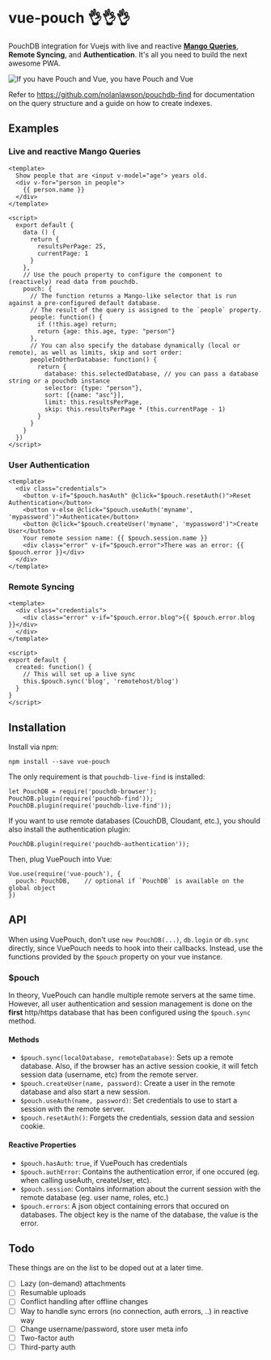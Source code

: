 # vue-pouch 👌👌👌

PouchDB integration for Vuejs with live and reactive **[Mango Queries](http://docs.couchdb.org/en/2.0.0/api/database/find.html)**, **Remote Syncing**, and **Authentication**. It's all you need to build the next awesome PWA.

![If you have Pouch and Vue, you have Pouch and Vue](https://github.com/QurateInc/vue-pouch/blob/master/vue-pouch.png)

Refer to https://github.com/nolanlawson/pouchdb-find for documentation on the query structure and a guide on how to create indexes.

## Examples

### Live and reactive Mango Queries

```vue
<template>
  Show people that are <input v-model="age"> years old.
  <div v-for="person in people">
    {{ person.name }}
  </div>
</template>

<script>
  export default {
    data () {
      return {
        resultsPerPage: 25,
        currentPage: 1
      }
    },
    // Use the pouch property to configure the component to (reactively) read data from pouchdb.
    pouch: {
      // The function returns a Mango-like selector that is run against a pre-configured default database.
      // The result of the query is assigned to the `people` property.
      people: function() {
        if (!this.age) return;
        return {age: this.age, type: "person"}
      },
      // You can also specify the database dynamically (local or remote), as well as limits, skip and sort order:
      peopleInOtherDatabase: function() {
        return {
          database: this.selectedDatabase, // you can pass a database string or a pouchdb instance
          selector: {type: "person"},
          sort: [{name: "asc"}],
          limit: this.resultsPerPage,
          skip: this.resultsPerPage * (this.currentPage - 1)
        }
      }
    }
  })
</script>
```

### User Authentication

```vue
<template>
  <div class="credentials">
    <button v-if="$pouch.hasAuth" @click="$pouch.resetAuth()">Reset Authentication</button>
    <button v-else @click="$pouch.useAuth('myname', 'mypassword')">Authenticate</button>
    <button @click="$pouch.createUser('myname', 'mypassword')">Create User</button>
    Your remote session name: {{ $pouch.session.name }}
    <div class="error" v-if="$pouch.error">There was an error: {{ $pouch.error }}</div>
  </div>
</template>
```

### Remote Syncing

```vue
<template>
  <div class="credentials">
    <div class="error" v-if="$pouch.error.blog">{{ $pouch.error.blog }}</div>
  </div>
</template>

<script>
export default {
  created: function() {
    // This will set up a live sync
    this.$pouch.sync('blog', 'remotehost/blog')
  }
}
</script>
```


## Installation

Install via npm:

    npm install --save vue-pouch

The only requirement is that `pouchdb-live-find` is installed:

    let PouchDB = require('pouchdb-browser');
    PouchDB.plugin(require('pouchdb-find'));
    PouchDB.plugin(require('pouchdb-live-find'));
    
If you want to use remote databases (CouchDB, Cloudant, etc.), you should also install the authentication plugin:

    PouchDB.plugin(require('pouchdb-authentication'));
    
Then, plug VuePouch into Vue:

    Vue.use(require('vue-pouch'), {
      pouch: PouchDB,    // optional if `PouchDB` is available on the global object
    })

## API

When using VuePouch, don't use `new PouchDB(...)`, `db.login` or `db.sync` directly, since VuePouch needs to hook into their callbacks. Instead, use the functions provided by the `$pouch` property on your vue instance.

### $pouch

In theory, VuePouch can handle multiple remote servers at the same time. However,
all user authentication and session management is done on the **first** http/https
database that has been configured using the `$pouch.sync` method.

#### Methods

* `$pouch.sync(localDatabase, remoteDatabase)`: Sets up a remote database. Also, if the browser has an active session cookie, it will fetch session data (username, etc) from the remote server.
* `$pouch.createUser(name, password)`: Create a user in the remote database and also start a new session.
* `$pouch.useAuth(name, password)`: Set credentials to use to start a session with the remote server.
* `$pouch.resetAuth()`: Forgets the credentials, session data and session cookie.

#### Reactive Properties

* `$pouch.hasAuth`: `true`, if VuePouch has credentials
* `$pouch.authError`: Contains the authentication error, if one occured (eg. when calling useAuth, createUser, etc).
* `$pouch.session`: Contains information about the current session with the remote database (eg. user name, roles, etc.)
* `$pouch.errors`: A json object containing errors that occured on databases. The object key is the name of the database, the value is the error.

## Todo

These things are on the list to be doped out at a later time.

* [ ] Lazy (on-demand) attachments
* [ ] Resumable uploads
* [ ] Conflict handling after offline changes
* [ ] Way to handle sync errors (no connection, auth errors, ..) in reactive way
* [ ] Change username/password, store user meta info
* [ ] Two-factor auth
* [ ] Third-party auth
